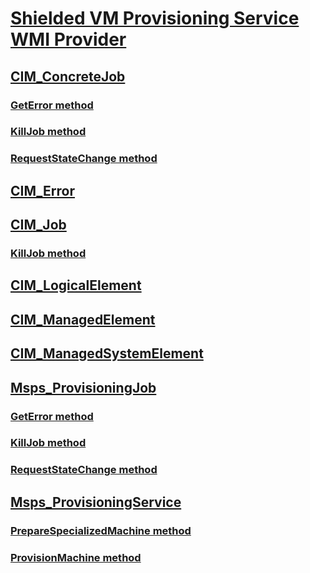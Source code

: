 # [Shielded VM Provisioning Service WMI Provider](shielded-vm-provisioning-service-wmi-provider-portal.md)
## [CIM_ConcreteJob](cim-concretejob.md)
### [GetError method](cim-concretejob-geterror.md)
### [KillJob method](cim-concretejob-killjob.md)
### [RequestStateChange method](cim-concretejob-requeststatechange.md)
## [CIM_Error](cim-error.md)
## [CIM_Job](cim-job.md)
### [KillJob method](cim-job-killjob.md)
## [CIM_LogicalElement](cim-logicalelement.md)
## [CIM_ManagedElement](cim-managedelement.md)
## [CIM_ManagedSystemElement](cim-managedsystemelement.md)
## [Msps_ProvisioningJob](msps-provisioningjob.md)
### [GetError method](msps-provisioningjob-geterror.md)
### [KillJob method](msps-provisioningjob-killjob.md)
### [RequestStateChange method](msps-provisioningjob-requeststatechange.md)
## [Msps_ProvisioningService](msps-provisioningservice.md)
### [PrepareSpecializedMachine method](msps-provisioningservice-preparespecializedmachine.md)
### [ProvisionMachine method](msps-provisioningservice-provisionmachine.md)

